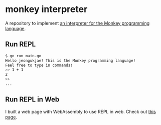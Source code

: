 # monkey interpreter

A repository to implement [an interpreter for the Monkey programming language](https://interpreterbook.com).

## Run REPL

```sh
$ go run main.go
Hello jeongukjae! This is the Monkey programming language!
Feel free to type in commands!
>> 1 + 1
2
>>
...
```

## Run REPL in Web

I built a web page with WebAssembly to use REPL in web. Check out [this page](https://jeongukjae.github.io/monkey-interpreter/).
